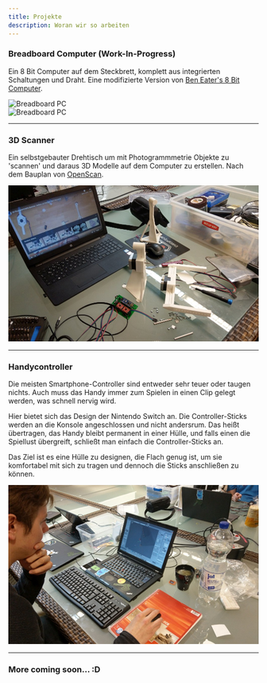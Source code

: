```yaml
---
title: Projekte
description: Woran wir so arbeiten
---
```


### Breadboard Computer (Work-In-Progress)

Ein 8 Bit Computer auf dem Steckbrett, komplett aus integrierten Schaltungen und Draht.
Eine modifizierte Version von [Ben Eater's 8 Bit Computer](https://eater.net/8bit/).

![Breadboard PC](/images/projects/breadboardpc_2.jpg)  
![Breadboard PC](/images/projects/breadboardpc_1.jpg)  

---

### 3D Scanner

Ein selbstgebauter Drehtisch um mit Photogrammmetrie Objekte zu 'scannen' und daraus 3D Modelle auf dem Computer zu erstellen.
Nach dem Bauplan von [OpenScan](https://www.openscan.eu/).

![3D Scanner](/images/projects/3dscanner_1.jpg)  

---

### Handycontroller

Die meisten Smartphone-Controller sind entweder sehr teuer oder taugen nichts.
Auch muss das Handy immer zum Spielen in einen Clip gelegt werden, was schnell nervig wird.  

Hier bietet sich das Design der Nintendo Switch an. Die Controller-Sticks werden an die Konsole angeschlossen und nicht andersrum.
Das heißt übertragen, das Handy bleibt permanent in einer Hülle, und falls einen die Spiellust übergreift, schließt man einfach die Controller-Sticks an.  

Das Ziel ist es eine Hülle zu designen, die Flach genug ist, um sie komfortabel mit sich zu tragen und dennoch die Sticks anschließen zu können.  

![Handycontroller](/images/projects/handycontroller.jpg)  

---

### More coming soon... :D
